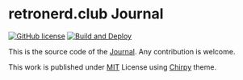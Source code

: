 # retronerd.club Journal

[![GitHub license](https://img.shields.io/github/license/cotes2020/chirpy-starter.svg?color=blue)][mit]
[![Build and Deploy](https://github.com/retronerd-club/retronerd-club/actions/workflows/pages-deploy.yml/badge.svg)](https://github.com/retronerd-club/retronerd-club/actions/workflows/pages-deploy.yml)

This is the source code of the [Journal](https://journal.retronerd.club/). Any contribution is welcome.

This work is published under [MIT](https://github.com/retronerd-club/retronerd-club/blob/main/LICENSE) License using [Chirpy](https://github.com/cotes2020/jekyll-theme-chirpy) theme.

[mit]: https://github.com/retronerd-club/retronerd-club/blob/main/LICENSE
